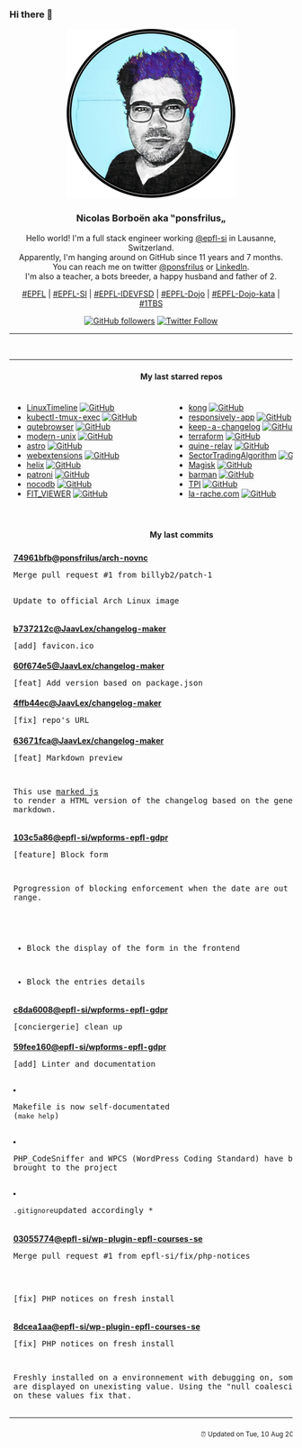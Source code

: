 ### Hi there 👋

<p align="center">
  <!-- use https://avatars.githubusercontent.com/u/176002?v=4 for your default github picture -->
  <img src="https://raw.githubusercontent.com/ponsfrilus/ponsfrilus/master/img/ponsfrilus.png" title="Nicolas Borboën aka ‟ponsfrilus„" alt="Nicolas Borboën aka ‟ponsfrilus„" />
  <h3 align="center">
    Nicolas Borboën aka ‟ponsfrilus„
  </h3>
  <p align="center">
    Hello world! I'm a full stack engineer working <a href="https://github.com/epfl-si">@epfl-si</a> in Lausanne, Switzerland.
    <br />Apparently, I'm hanging around on GitHub since 11 years and 7 months.
    <br />You can reach me on twitter <a href="https://twitter.com/ponsfrilus">@ponsfrilus</a> or <a href="http://linkedin.com/in/nicolasborboen">LinkedIn</a>.
    <br />I'm also a teacher, a bots breeder, a happy husband and father of 2.
  </p>
  <p align="center">
    <a href="https://www.epfl.ch">#EPFL</a> | 
    <a href="https://github.com/epfl-si/">#EPFL-SI</a> | 
    <a href="https://github.com/epfl-idevfsd">#EPFL-IDEVFSD</a> | 
    <a href="https://github.com/topics/epfl-dojo">#EPFL-Dojo</a> | 
    <a href="https://github.com/topics/epfl-dojo-kata">#EPFL-Dojo-kata</a> | 
    <a href="https://en.wikipedia.org/wiki/Indentation_style#Variant:_1TBS_(OTBS)">#1TBS</a>
  </p>
  <p align="center">
    <a href="https://github.com/ponsfrilus"><img alt="GitHub followers" src="https://img.shields.io/github/followers/ponsfrilus?label=Follow%20me%20on%20github&style=social"></a>
    <a href="https://twitter.com/ponsfrilus"><img alt="Twitter Follow" src="https://img.shields.io/twitter/follow/ponsfrilus?label=follow%20me%20on%20twitter&style=social"></a>
  </p>
  </p><hr><table align="center">
<tr>
<td colspan="2" align="center"><h4>My last starred repos</h4></td>
</tr>
<tr>
<td valign="top">
<ul>
<li>
<a href="https://github.com/FabioLolix/LinuxTimeline" title="Linux Distributions Timeline" target="_blank">LinuxTimeline</a>&nbsp;<a href="https://github.com/FabioLolix/LinuxTimeline" title="Linux Distributions Timeline" target="_blank"><img src="https://img.shields.io/github/stars/FabioLolix/LinuxTimeline?style=social" alt="GitHub"></a>
</li>
<li>
<a href="https://github.com/predatorray/kubectl-tmux-exec" title="A kubectl plugin to control multiple pods simultaneously using Tmux" target="_blank">kubectl-tmux-exec</a>&nbsp;<a href="https://github.com/predatorray/kubectl-tmux-exec" title="A kubectl plugin to control multiple pods simultaneously using Tmux" target="_blank"><img src="https://img.shields.io/github/stars/predatorray/kubectl-tmux-exec?style=social" alt="GitHub"></a>
</li>
<li>
<a href="https://github.com/qutebrowser/qutebrowser" title="A keyboard-driven, vim-like browser based on PyQt5." target="_blank">qutebrowser</a>&nbsp;<a href="https://github.com/qutebrowser/qutebrowser" title="A keyboard-driven, vim-like browser based on PyQt5." target="_blank"><img src="https://img.shields.io/github/stars/qutebrowser/qutebrowser?style=social" alt="GitHub"></a>
</li>
<li>
<a href="https://github.com/ibraheemdev/modern-unix" title="A collection of modern/faster/saner alternatives to common unix commands." target="_blank">modern-unix</a>&nbsp;<a href="https://github.com/ibraheemdev/modern-unix" title="A collection of modern/faster/saner alternatives to common unix commands." target="_blank"><img src="https://img.shields.io/github/stars/ibraheemdev/modern-unix?style=social" alt="GitHub"></a>
</li>
<li>
<a href="https://github.com/snowpackjs/astro" title="🚀🧑‍🚀 Keep your eyes to the skies, astronauts!" target="_blank">astro</a>&nbsp;<a href="https://github.com/snowpackjs/astro" title="🚀🧑‍🚀 Keep your eyes to the skies, astronauts!" target="_blank"><img src="https://img.shields.io/github/stars/snowpackjs/astro?style=social" alt="GitHub"></a>
</li>
<li>
<a href="https://github.com/w3c/webextensions" title="Charter and administrivia for the WebExtensions Community Group (WECG)" target="_blank">webextensions</a>&nbsp;<a href="https://github.com/w3c/webextensions" title="Charter and administrivia for the WebExtensions Community Group (WECG)" target="_blank"><img src="https://img.shields.io/github/stars/w3c/webextensions?style=social" alt="GitHub"></a>
</li>
<li>
<a href="https://github.com/helix-editor/helix" title="A post-modern modal text editor." target="_blank">helix</a>&nbsp;<a href="https://github.com/helix-editor/helix" title="A post-modern modal text editor." target="_blank"><img src="https://img.shields.io/github/stars/helix-editor/helix?style=social" alt="GitHub"></a>
</li>
<li>
<a href="https://github.com/zalando/patroni" title="A template for PostgreSQL High Availability with Etcd, Consul, ZooKeeper, or Kubernetes" target="_blank">patroni</a>&nbsp;<a href="https://github.com/zalando/patroni" title="A template for PostgreSQL High Availability with Etcd, Consul, ZooKeeper, or Kubernetes" target="_blank"><img src="https://img.shields.io/github/stars/zalando/patroni?style=social" alt="GitHub"></a>
</li>
<li>
<a href="https://github.com/nocodb/nocodb" title="🔥 🔥  The Open Source Airtable alternative  - Powered by Vue.js 🚀 🚀  " target="_blank">nocodb</a>&nbsp;<a href="https://github.com/nocodb/nocodb" title="🔥 🔥  The Open Source Airtable alternative  - Powered by Vue.js 🚀 🚀  " target="_blank"><img src="https://img.shields.io/github/stars/nocodb/nocodb?style=social" alt="GitHub"></a>
</li>
<li>
<a href="https://github.com/FazlijaYlli/FIT_VIEWER" title="This is the repository for my graduation project. FIT_VIEWER is a PHP & JS website where you are able to upload a ".fit" file, and view all of its content with graphics and statistics, all dynamically generated." target="_blank">FIT_VIEWER</a>&nbsp;<a href="https://github.com/FazlijaYlli/FIT_VIEWER" title="This is the repository for my graduation project. FIT_VIEWER is a PHP & JS website where you are able to upload a ".fit" file, and view all of its content with graphics and statistics, all dynamically generated." target="_blank"><img src="https://img.shields.io/github/stars/FazlijaYlli/FIT_VIEWER?style=social" alt="GitHub"></a>
</li>
</ul>
<img width="450" height="1" /></td>
<td valign="top">
<ul>
<li>
<a href="https://github.com/Kong/kong" title="🦍 The Cloud-Native API Gateway " target="_blank">kong</a>&nbsp;<a href="https://github.com/Kong/kong" title="🦍 The Cloud-Native API Gateway " target="_blank"><img src="https://img.shields.io/github/stars/Kong/kong?style=social" alt="GitHub"></a>
</li>
<li>
<a href="https://github.com/responsively-org/responsively-app" title="A modified web browser that helps in responsive web development. A web developer's must have dev-tool." target="_blank">responsively-app</a>&nbsp;<a href="https://github.com/responsively-org/responsively-app" title="A modified web browser that helps in responsive web development. A web developer's must have dev-tool." target="_blank"><img src="https://img.shields.io/github/stars/responsively-org/responsively-app?style=social" alt="GitHub"></a>
</li>
<li>
<a href="https://github.com/olivierlacan/keep-a-changelog" title="If you build software, keep a changelog." target="_blank">keep-a-changelog</a>&nbsp;<a href="https://github.com/olivierlacan/keep-a-changelog" title="If you build software, keep a changelog." target="_blank"><img src="https://img.shields.io/github/stars/olivierlacan/keep-a-changelog?style=social" alt="GitHub"></a>
</li>
<li>
<a href="https://github.com/hashicorp/terraform" title="Terraform enables you to safely and predictably create, change, and improve infrastructure. It is an open source tool that codifies APIs into declarative configuration files that can be shared amongst team members, treated as code, edited, reviewed, and versioned." target="_blank">terraform</a>&nbsp;<a href="https://github.com/hashicorp/terraform" title="Terraform enables you to safely and predictably create, change, and improve infrastructure. It is an open source tool that codifies APIs into declarative configuration files that can be shared amongst team members, treated as code, edited, reviewed, and versioned." target="_blank"><img src="https://img.shields.io/github/stars/hashicorp/terraform?style=social" alt="GitHub"></a>
</li>
<li>
<a href="https://github.com/mame/quine-relay" title="An uroboros program with 100+ programming languages" target="_blank">quine-relay</a>&nbsp;<a href="https://github.com/mame/quine-relay" title="An uroboros program with 100+ programming languages" target="_blank"><img src="https://img.shields.io/github/stars/mame/quine-relay?style=social" alt="GitHub"></a>
</li>
<li>
<a href="https://github.com/KibaeKim/SectorTradingAlgorithm" title="null" target="_blank">SectorTradingAlgorithm</a>&nbsp;<a href="https://github.com/KibaeKim/SectorTradingAlgorithm" title="null" target="_blank"><img src="https://img.shields.io/github/stars/KibaeKim/SectorTradingAlgorithm?style=social" alt="GitHub"></a>
</li>
<li>
<a href="https://github.com/topjohnwu/Magisk" title="The Magic Mask for Android" target="_blank">Magisk</a>&nbsp;<a href="https://github.com/topjohnwu/Magisk" title="The Magic Mask for Android" target="_blank"><img src="https://img.shields.io/github/stars/topjohnwu/Magisk?style=social" alt="GitHub"></a>
</li>
<li>
<a href="https://github.com/EnterpriseDB/barman" title="Barman - Backup and Recovery Manager for PostgreSQL" target="_blank">barman</a>&nbsp;<a href="https://github.com/EnterpriseDB/barman" title="Barman - Backup and Recovery Manager for PostgreSQL" target="_blank"><img src="https://img.shields.io/github/stars/EnterpriseDB/barman?style=social" alt="GitHub"></a>
</li>
<li>
<a href="https://github.com/Bakbat/TPI" title="Gestions Des Membres Pour Une Association" target="_blank">TPI</a>&nbsp;<a href="https://github.com/Bakbat/TPI" title="Gestions Des Membres Pour Une Association" target="_blank"><img src="https://img.shields.io/github/stars/Bakbat/TPI?style=social" alt="GitHub"></a>
</li>
<li>
<a href="https://github.com/la-rache/la-rache.com" title="Site web la-rache.com" target="_blank">la-rache.com</a>&nbsp;<a href="https://github.com/la-rache/la-rache.com" title="Site web la-rache.com" target="_blank"><img src="https://img.shields.io/github/stars/la-rache/la-rache.com?style=social" alt="GitHub"></a>
</li>
</ul>
<img width="450" height="1" /></td>
</tr>
<tr>
<td colspan="2" align="center"><h4>My last commits</h4></td>
</tr>
<tr>
        <td colspan="2">
          <div><strong><a href="https://api.github.com/repos/ponsfrilus/arch-novnc/commits/74961bfb7a56cb3b89c8213c2b40c33bff351abc" title="2021-08-03T19:35:19.000+02:00" target="_blank">74961bfb</a><a href="https://github.com/ponsfrilus">@ponsfrilus</a><a href="https://github.com/ponsfrilus/arch-novnc" title="Docker container running ArchLinux accessible through novnc in a browser">/arch-novnc</a></strong></div>
          <pre>Merge pull request #1 from billyb2/patch-1

Update to official Arch Linux image</pre>
        </td>
        </tr><tr>
        <td colspan="2">
          <div><strong><a href="https://api.github.com/repos/JaavLex/changelog-maker/commits/b737212cd75f58b6560906e73e2c1cd8165cdf02" title="2021-08-03T14:49:59.000+02:00" target="_blank">b737212c</a><a href="https://github.com/JaavLex">@JaavLex</a><a href="https://github.com/JaavLex/changelog-maker" title="A changelog maker, uses commit messages">/changelog-maker</a></strong></div>
          <pre>[add] favicon.ico</pre>
        </td>
        </tr><tr>
        <td colspan="2">
          <div><strong><a href="https://api.github.com/repos/JaavLex/changelog-maker/commits/60f674e524298975e8ae15ca162c62b1d4ebdd8d" title="2021-08-03T14:47:28.000+02:00" target="_blank">60f674e5</a><a href="https://github.com/JaavLex">@JaavLex</a><a href="https://github.com/JaavLex/changelog-maker" title="A changelog maker, uses commit messages">/changelog-maker</a></strong></div>
          <pre>[feat] Add version based on package.json</pre>
        </td>
        </tr><tr>
        <td colspan="2">
          <div><strong><a href="https://api.github.com/repos/JaavLex/changelog-maker/commits/4ffb44ec48851756d6c21d30cbae90a38d840703" title="2021-08-03T14:27:37.000+02:00" target="_blank">4ffb44ec</a><a href="https://github.com/JaavLex">@JaavLex</a><a href="https://github.com/JaavLex/changelog-maker" title="A changelog maker, uses commit messages">/changelog-maker</a></strong></div>
          <pre>[fix] repo's URL</pre>
        </td>
        </tr><tr>
        <td colspan="2">
          <div><strong><a href="https://api.github.com/repos/JaavLex/changelog-maker/commits/63671fca761a006af4813016e57b84f72b44d90e" title="2021-08-03T14:26:56.000+02:00" target="_blank">63671fca</a><a href="https://github.com/JaavLex">@JaavLex</a><a href="https://github.com/JaavLex/changelog-maker" title="A changelog maker, uses commit messages">/changelog-maker</a></strong></div>
          <pre>[feat] Markdown preview

This use [marked js](https://github.com/markedjs/marked) to render a
HTML version of the changelog based on the generated markdown.</pre>
        </td>
        </tr><tr>
        <td colspan="2">
          <div><strong><a href="https://api.github.com/repos/epfl-si/wpforms-epfl-gdpr/commits/103c5a86b4f9c6737dbd85f7be6178feacc3a660" title="2021-07-28T17:54:30.000+02:00" target="_blank">103c5a86</a><a href="https://github.com/epfl-si">@epfl-si</a><a href="https://github.com/epfl-si/wpforms-epfl-gdpr" title="WPForms EPFL GDPR is a WPForms addon that add EPFL specific functionalities in relation to the GDPR.">/wpforms-epfl-gdpr</a></strong></div>
          <pre>[feature] Block form

Pgrogression of blocking enforcement when the date are out of range.

* Block the display of the form in the frontend
* Block the entries details</pre>
        </td>
        </tr><tr>
        <td colspan="2">
          <div><strong><a href="https://api.github.com/repos/epfl-si/wpforms-epfl-gdpr/commits/c8da6008e69b6ac7a845ec16dd13a95e1b818303" title="2021-07-27T15:56:44.000+02:00" target="_blank">c8da6008</a><a href="https://github.com/epfl-si">@epfl-si</a><a href="https://github.com/epfl-si/wpforms-epfl-gdpr" title="WPForms EPFL GDPR is a WPForms addon that add EPFL specific functionalities in relation to the GDPR.">/wpforms-epfl-gdpr</a></strong></div>
          <pre>[conciergerie] clean up</pre>
        </td>
        </tr><tr>
        <td colspan="2">
          <div><strong><a href="https://api.github.com/repos/epfl-si/wpforms-epfl-gdpr/commits/59fee160a6f13b4aa8cff7af537247bd2f31f3d4" title="2021-07-26T15:25:41.000+02:00" target="_blank">59fee160</a><a href="https://github.com/epfl-si">@epfl-si</a><a href="https://github.com/epfl-si/wpforms-epfl-gdpr" title="WPForms EPFL GDPR is a WPForms addon that add EPFL specific functionalities in relation to the GDPR.">/wpforms-epfl-gdpr</a></strong></div>
          <pre>[add] Linter and documentation

* Makefile is now self-documentated (`make help`)
* PHP_CodeSniffer and WPCS (WordPress Coding Standard) have been brought 
to the project
* `.gitignore`updated accordingly
*</pre>
        </td>
        </tr><tr>
        <td colspan="2">
          <div><strong><a href="https://api.github.com/repos/epfl-si/wp-plugin-epfl-courses-se/commits/03055774cc7859748b3d7764be6440228937acb8" title="2021-06-30T14:03:38.000+02:00" target="_blank">03055774</a><a href="https://github.com/epfl-si">@epfl-si</a><a href="https://github.com/epfl-si/wp-plugin-epfl-courses-se" title="null">/wp-plugin-epfl-courses-se</a></strong></div>
          <pre>Merge pull request #1 from epfl-si/fix/php-notices

[fix] PHP notices on fresh install</pre>
        </td>
        </tr><tr>
        <td colspan="2">
          <div><strong><a href="https://api.github.com/repos/epfl-si/wp-plugin-epfl-courses-se/commits/8dcea1aa779c2cd48ab8976262049a4324c536be" title="2021-06-30T12:47:52.000+02:00" target="_blank">8dcea1aa</a><a href="https://github.com/epfl-si">@epfl-si</a><a href="https://github.com/epfl-si/wp-plugin-epfl-courses-se" title="null">/wp-plugin-epfl-courses-se</a></strong></div>
          <pre>[fix] PHP notices on fresh install

Freshly installed on a environnement with debugging on, some notices are 
displayed on unexisting value. Using the "null coalescing operator" on 
these values fix that.</pre>
        </td>
        </tr><tfoot>
<tr>
<td colspan="2" align="right">
<img width="900" height="1" />
<small>⏰ Updated on Tue, 10 Aug 2021 13:45:13 GMT</small>
</td>
</tr>
</tfoot>
<br />
</table>
